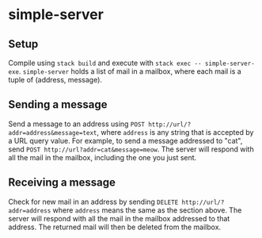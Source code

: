 # simple-server

## Setup

Compile using `stack build` and execute with `stack exec -- simple-server-exe`.
`simple-server` holds a list of mail in a mailbox, where each mail is a tuple of
(address, message).

## Sending a message

Send a message to an address using `POST
http://url/?addr=address&message=text`, where `address` is any string that is
accepted by a URL query value. For example, to send a message addressed to
"cat", send `POST http://url?addr=cat&message=meow`. The server will respond
with all the mail in the mailbox, including the one you just sent.

## Receiving a message

Check for new mail in an address by sending `DELETE http://url/?addr=address`
where `address` means the same as the section above. The server will respond
with all the mail in the mailbox addressed to that address. The returned mail
will then be deleted from the mailbox.
